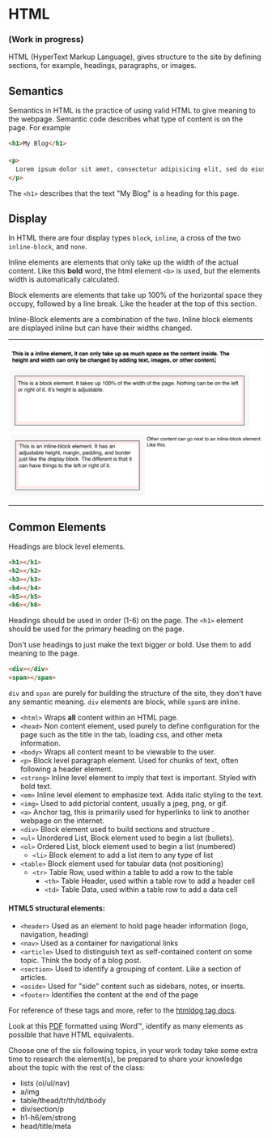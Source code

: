 # HTML

### (Work in progress)

HTML (HyperText Markup Language), gives structure to the site by defining sections, for example, headings, paragraphs, or images.

Semantics
---------

Semantics in HTML is the practice of using valid HTML to give meaning to the webpage.
Semantic code describes what type of content is on the page. For example

```html
<h1>My Blog</h1>

<p>
  Lorem ipsum dolor sit amet, consectetur adipisicing elit, sed do eiusmod tempor incididunt ut labore et dolore magna aliqua. Ut enim ad minim veniam, quis nostrud exercitation ullamco laboris nisi ut aliquip ex ea commodo consequat.
</p>
```
The `<h1>` describes that the text "My Blog" is a heading for this page.

Display
-------

In HTML there are four display types `block`, `inline`, a cross of the two `inline-block`, and `none`.

Inline elements are elements that only take up the width of the actual content. Like this **bold** word, the html element `<b>` is used, but the elements width is automatically calculated.

Block elements are elements that take up 100% of the horizontal space they occupy, followed by a line break. Like the header at the top of this section.

Inline-Block elements are a combination of the two. Inline block elements are displayed inline but can have their widths changed.

----------------

![Display types](resources/display-examples.png)

----------------

Common Elements
-------

Headings are block level elements.

```html
<h1></h1>
<h2></h2>
<h3></h3>
<h4></h4>
<h5></h5>
<h6></h6>
```

Headings should be used in order (1-6) on the page. The `<h1>` element should be used for the primary heading on the page.

Don't use headings to just make the text bigger or bold. Use them to add meaning to the page.

```html
<div></div>
<span></span>
```

`div` and `span` are purely for building the structure of the site, they don't have any semantic meaning. `div` elements are block, while `span`s are inline.

- `<html>` Wraps **all** content within an HTML page.
- `<head>` Non content element, used purely to define configuration for the page such as the title in the tab, loading css, and other meta information.
- `<body>` Wraps all content meant to be viewable to the user.
- `<p>` Block level paragraph element. Used for chunks of text, often following a header element.
- `<strong>` Inline level element to imply that text is important. Styled with bold text.
- `<em>` Inline level element to emphasize text. Adds italic styling to the text.
- `<img>` Used to add pictorial content, usually a jpeg, png, or gif.
- `<a>` Anchor tag, this is primarily used for hyperlinks to link to another webpage on the internet.
- `<div>` Block element used to build sections and structure .
- `<ul>` Unordered List, Block element used to begin a list (bullets).
- `<ol>` Ordered List, block element used to begin a list (numbered)
  - `<li>` Block element to add a list item to any type of list
- `<table>` Block element used for tabular data (not positioning)
  - `<tr>` Table Row, used within a table to add a row to the table
    - `<th>` Table Header, used within a table row to add a header cell
    - `<td>` Table Data, used within a table row to add a data cell

#### HTML5 structural elements:

- `<header>` Used as an element to hold page header information (logo, navigation, heading)
- `<nav>` Used as a container for navigational links
- `<article>` Used to distinguish text as self-contained content on some topic. Think the body of a blog post.
- `<section>` Used to identify a grouping of content. Like a section of articles.
- `<aside>` Used for "side" content such as sidebars, notes, or inserts.
- `<footer>` Identifies the content at the end of the page

For reference of these tags and more, refer to the [htmldog tag docs](http://www.htmldog.com/references/html/tags/).

Look at this [PDF](https://github.com/code-builders/curriculum/blob/master/html/word-doc.pdf) formatted using Word™, identify as many elements as possible that have HTML equivalents.

Choose one of the six following topics, in your work today take some extra time to research the element(s), be prepared to share your knowledge about the topic with the rest of the class:

- lists (ol/ul/nav)
- a/img
- table/thead/tr/th/td/tbody
- div/section/p
- h1-h6/em/strong
- head/title/meta

